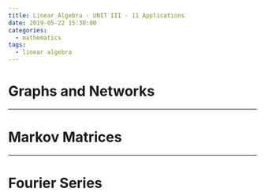 ```yaml
---
title: Linear Algebra - UNIT III - 11 Applications
date: 2019-05-22 15:30:00
categories:
  - mathematics
tags:
  - linear algebra
---
```


# Graphs and Networks

---

# Markov Matrices

---

# Fourier Series
